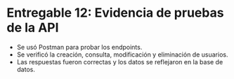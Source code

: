 # Entregable 12: Evidencia de pruebas de la API

- Se usó Postman para probar los endpoints.
- Se verificó la creación, consulta, modificación y eliminación de usuarios.
- Las respuestas fueron correctas y los datos se reflejaron en la base de datos.
